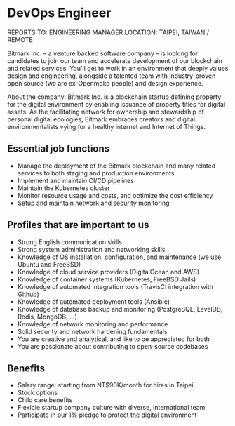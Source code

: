 # DevOps Engineer

REPORTS TO: ENGINEERING MANAGER
LOCATION: TAIPEI, TAIWAN / REMOTE

Bitmark Inc. – a venture backed software company – is looking for candidates to join our team and accelerate development of our blockchain and related services. You'll get to work in an environment that deeply values design and engineering, alongside a talented team with industry-proven open source (we are ex-Openmoko people) and design experience.

About the company: Bitmark Inc. is a blockchain startup defining property for the digital environment by enabling issuance of property titles for digital assets. As the facilitating network for ownership and stewardship of personal digital ecologies, Bitmark embraces creators and digital environmentalists vying for a healthy internet and Internet of Things.

## Essential job functions

- Manage the deployment of the Bitmark blockchain and many related services to both staging and production environments
- Implement and maintain CI/CD pipelines
- Maintain the Kubernetes cluster
- Monitor resource usage and costs, and optimize the cost efficiency
- Setup and maintain network and security monitoring

## Profiles that are important to us

- Strong English communication skills
- Strong system administration and networking skills
- Knowledge of OS installation, configuration, and maintenance (we use Ubuntu and FreeBSD)
- Knowledge of cloud service providers (DigitalOcean and AWS)
- Knowledge of container systems (Kubernetes, FreeBSD Jails)
- Knowledge of automated integration tools (TravisCI integration with Github)
- Knowledge of automated deployment tools (Ansible)
- Knowledge of database backup and monitoring (PostgreSQL, LevelDB, Redis, MongoDB, …)
- Knowledge of network monitoring and performance
- Solid security and network hardening fundamentals
- You are creative and analytical, and like to be appreciated for both
- You are passionate about contributing to open-source codebases

## Benefits

- Salary range: starting from NT$90K/month for hires in Taipei
- Stock options
- Child care benefits
- Flexible startup company culture with diverse, international team
- Participate in our 1% pledge to protect the digital environment
